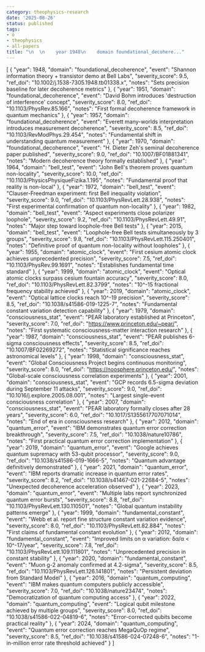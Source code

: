 ```yaml
---
category: theophysics-research
date: '2025-08-26'
status: published
tags:
- o
- theophysics
- all-papers
title: "\n  \n    year 1948\n    domain foundational_decohere..."
---
```


[
  {
    "year": 1948,
    "domain": "foundational_decoherence",
    "event": "Shannon information theory + transistor demo at Bell Labs",
    "severity_score": 9.5,
    "ref_doi": "10.1002/j.1538-7305.1948.tb01338.x",
    "notes": "Sets precision baseline for later decoherence metrics"
  },
  {
    "year": 1951,
    "domain": "foundational_decoherence",
    "event": "David Bohm introduces 'destruction of interference' concept",
    "severity_score": 8.0,
    "ref_doi": "10.1103/PhysRev.85.166",
    "notes": "First formal decoherence framework in quantum mechanics"
  },
  {
    "year": 1957,
    "domain": "foundational_decoherence",
    "event": "Everett many-worlds interpretation introduces measurement decoherence",
    "severity_score": 8.5,
    "ref_doi": "10.1103/RevModPhys.29.454",
    "notes": "Fundamental shift in understanding quantum measurement"
  },
  {
    "year": 1970,
    "domain": "foundational_decoherence",
    "event": "H. Dieter Zeh's seminal decoherence paper published",
    "severity_score": 9.0,
    "ref_doi": "10.1007/BF01881341",
    "notes": "Modern decoherence theory formally established"
  },
  {
    "year": 1964,
    "domain": "bell_test",
    "event": "John Bell's theorem proves quantum non-locality",
    "severity_score": 10.0,
    "ref_doi": "10.1103/PhysicsPhysiqueFizika.1.195",
    "notes": "Fundamental proof that reality is non-local"
  },
  {
    "year": 1972,
    "domain": "bell_test",
    "event": "Clauser-Freedman experiment: first Bell inequality violation",
    "severity_score": 9.0,
    "ref_doi": "10.1103/PhysRevLett.28.938",
    "notes": "First experimental confirmation of quantum non-locality"
  },
  {
    "year": 1982,
    "domain": "bell_test",
    "event": "Aspect experiments close polarizer loophole",
    "severity_score": 9.2,
    "ref_doi": "10.1103/PhysRevLett.49.91",
    "notes": "Major step toward loophole-free Bell tests"
  },
  {
    "year": 2015,
    "domain": "bell_test",
    "event": "Loophole-free Bell tests simultaneously by 3 groups",
    "severity_score": 9.8,
    "ref_doi": "10.1103/PhysRevLett.115.250401",
    "notes": "Definitive proof of quantum non-locality without loopholes"
  },
  {
    "year": 1955,
    "domain": "atomic_clock",
    "event": "First cesium atomic clock achieves unprecedented precision",
    "severity_score": 7.5,
    "ref_doi": "10.1103/PhysRev.99.1691",
    "notes": "Establishes fundamental time standard"
  },
  {
    "year": 1999,
    "domain": "atomic_clock",
    "event": "Optical atomic clocks surpass cesium fountain accuracy",
    "severity_score": 8.0,
    "ref_doi": "10.1103/PhysRevLett.82.3799",
    "notes": "10^-15 fractional frequency stability achieved"
  },
  {
    "year": 2019,
    "domain": "atomic_clock",
    "event": "Optical lattice clocks reach 10^-19 precision",
    "severity_score": 8.5,
    "ref_doi": "10.1038/s41586-019-1225-7",
    "notes": "Fundamental constant variation detection capability"
  },
  {
    "year": 1979,
    "domain": "consciousness_stat",
    "event": "PEAR laboratory established at Princeton",
    "severity_score": 7.0,
    "ref_doi": "https://www.princeton.edu/~pear/",
    "notes": "First systematic consciousness-matter interaction research"
  },
  {
    "year": 1987,
    "domain": "consciousness_stat",
    "event": "PEAR publishes 6-sigma consciousness effects",
    "severity_score": 8.5,
    "ref_doi": "10.1007/BF02269272",
    "notes": "Statistical significance reaches astronomical levels"
  },
  {
    "year": 1998,
    "domain": "consciousness_stat",
    "event": "Global Consciousness Project begins continuous monitoring",
    "severity_score": 8.0,
    "ref_doi": "https://noosphere.princeton.edu/",
    "notes": "Global-scale consciousness correlation experiments"
  },
  {
    "year": 2001,
    "domain": "consciousness_stat",
    "event": "GCP records 6.5-sigma deviation during September 11 attacks",
    "severity_score": 9.0,
    "ref_doi": "10.1016/j.explore.2005.08.001",
    "notes": "Largest single-event consciousness correlation"
  },
  {
    "year": 2007,
    "domain": "consciousness_stat",
    "event": "PEAR laboratory formally closes after 28 years",
    "severity_score": 6.0,
    "ref_doi": "10.1017/S1355617707071014",
    "notes": "End of era in consciousness research"
  },
  {
    "year": 2012,
    "domain": "quantum_error",
    "event": "IBM demonstrates quantum error correction breakthrough",
    "severity_score": 7.5,
    "ref_doi": "10.1038/nature10786",
    "notes": "First practical quantum error correction implementation"
  },
  {
    "year": 2019,
    "domain": "quantum_error",
    "event": "Google achieves quantum supremacy with 53-qubit processor",
    "severity_score": 9.0,
    "ref_doi": "10.1038/s41586-019-1666-5",
    "notes": "Quantum advantage definitively demonstrated"
  },
  {
    "year": 2021,
    "domain": "quantum_error",
    "event": "IBM reports dramatic increase in quantum error rates",
    "severity_score": 8.2,
    "ref_doi": "10.1038/s41467-021-22684-5",
    "notes": "Unexpected decoherence acceleration observed"
  },
  {
    "year": 2023,
    "domain": "quantum_error",
    "event": "Multiple labs report synchronized quantum error bursts",
    "severity_score": 8.8,
    "ref_doi": "10.1103/PhysRevLett.130.110501",
    "notes": "Global quantum instability patterns emerge"
  },
  {
    "year": 1999,
    "domain": "fundamental_constant",
    "event": "Webb et al. report fine structure constant variation evidence",
    "severity_score": 8.0,
    "ref_doi": "10.1103/PhysRevLett.82.884",
    "notes": "First claims of fundamental constant evolution"
  },
  {
    "year": 2012,
    "domain": "fundamental_constant",
    "event": "Improved limits on α variation: δα/α < 10^-17/year",
    "severity_score": 7.8,
    "ref_doi": "10.1103/PhysRevLett.109.111801",
    "notes": "Unprecedented precision in constant stability"
  },
  {
    "year": 2020,
    "domain": "fundamental_constant",
    "event": "Muon g-2 anomaly confirmed at 4.2-sigma",
    "severity_score": 8.5,
    "ref_doi": "10.1103/PhysRevLett.126.141801",
    "notes": "Persistent deviation from Standard Model"
  },
  {
    "year": 2016,
    "domain": "quantum_computing",
    "event": "IBM makes quantum computers publicly accessible",
    "severity_score": 7.0,
    "ref_doi": "10.1038/nature23474",
    "notes": "Democratization of quantum computing access"
  },
  {
    "year": 2022,
    "domain": "quantum_computing",
    "event": "Logical qubit milestone achieved by multiple groups",
    "severity_score": 8.0,
    "ref_doi": "10.1038/s41586-022-04819-6",
    "notes": "Error-corrected qubits become practical reality"
  },
  {
    "year": 2024,
    "domain": "quantum_computing",
    "event": "Quantum error correction reaches MegaQuOp regime",
    "severity_score": 8.5,
    "ref_doi": "10.1038/s41586-024-07248-6",
    "notes": "1-in-million error rate threshold achieved"
  }
]